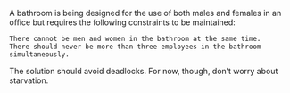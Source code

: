 A bathroom is being designed for the use of both males and females in an office but requires the following constraints to be maintained:

    There cannot be men and women in the bathroom at the same time.
    There should never be more than three employees in the bathroom simultaneously.

The solution should avoid deadlocks. For now, though, don’t worry about starvation.